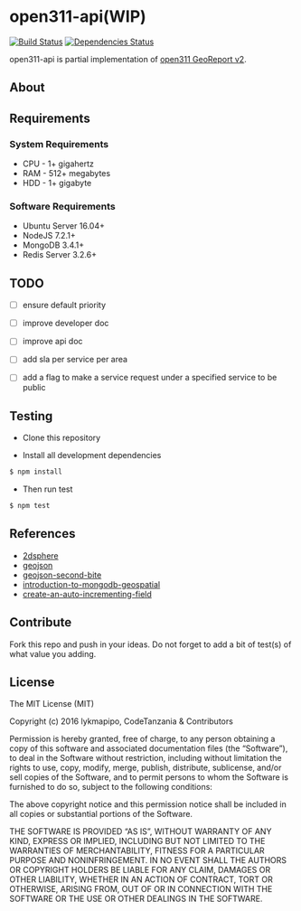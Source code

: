 open311-api(WIP)
================

[![Build Status](https://travis-ci.org/CodeTanzania/open311-api.svg?branch=develop)](https://travis-ci.org/CodeTanzania/open311-api)
[![Dependencies Status](https://david-dm.org/CodeTanzania/open311-api/status.svg?style=flat-square)](https://david-dm.org/CodeTanzania/open311-api)

open311-api is partial implementation of [open311 GeoReport v2](http://wiki.open311.org/GeoReport_v2/).

## About

## Requirements

### System Requirements
- CPU - 1+ gigahertz
- RAM - 512+ megabytes
- HDD - 1+ gigabyte

### Software Requirements
- Ubuntu Server 16.04+
- NodeJS 7.2.1+
- MongoDB 3.4.1+
- Redis Server 3.2.6+

## TODO
- [ ] ensure default priority
- [ ] improve developer doc
- [ ] improve api doc
- [ ] add sla per service per area
- [ ] add a flag to make a service request under a specified service to be public



## Testing

* Clone this repository

* Install all development dependencies

```sh
$ npm install
```
* Then run test

```sh
$ npm test
```

## References
- [2dsphere](https://docs.mongodb.com/manual/core/2dsphere/)
- [geojson](https://docs.mongodb.com/manual/reference/geojson/)
- [geojson-second-bite](http://www.macwright.org/2015/03/23/geojson-second-bite.html)
- [introduction-to-mongodb-geospatial](http://tugdualgrall.blogspot.com/2014/08/introduction-to-mongodb-geospatial.html)
- [create-an-auto-incrementing-field](https://docs.mongodb.com/v3.0/tutorial/create-an-auto-incrementing-field/)

## Contribute

Fork this repo and push in your ideas. 
Do not forget to add a bit of test(s) of what value you adding.

## License

The MIT License (MIT)

Copyright (c) 2016 lykmapipo, CodeTanzania & Contributors

Permission is hereby granted, free of charge, to any person obtaining a copy of this software and associated documentation files (the “Software”), to deal in the Software without restriction, including without limitation the rights to use, copy, modify, merge, publish, distribute, sublicense, and/or sell copies of the Software, and to permit persons to whom the Software is furnished to do so, subject to the following conditions:

The above copyright notice and this permission notice shall be included in all copies or substantial portions of the Software.

THE SOFTWARE IS PROVIDED “AS IS”, WITHOUT WARRANTY OF ANY KIND, EXPRESS OR IMPLIED, INCLUDING BUT NOT LIMITED TO THE WARRANTIES OF MERCHANTABILITY, FITNESS FOR A PARTICULAR PURPOSE AND NONINFRINGEMENT. IN NO EVENT SHALL THE AUTHORS OR COPYRIGHT HOLDERS BE LIABLE FOR ANY CLAIM, DAMAGES OR OTHER LIABILITY, WHETHER IN AN ACTION OF CONTRACT, TORT OR OTHERWISE, ARISING FROM, OUT OF OR IN CONNECTION WITH THE SOFTWARE OR THE USE OR OTHER DEALINGS IN THE SOFTWARE.